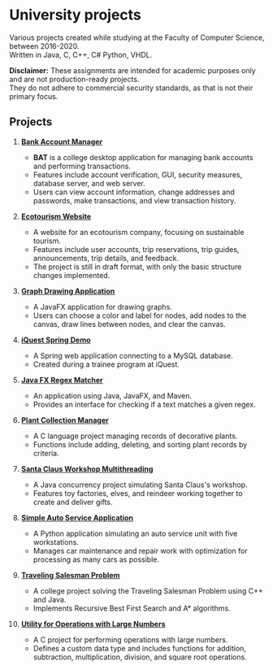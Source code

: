 # University projects

Various projects created while studying at the Faculty of Computer Science, between 2016-2020.  
Written in Java, C, C++, C# Python, VHDL.

**Disclaimer:** These assignments are intended for academic purposes only and are not production-ready projects.   
They do not adhere to commercial security standards, as that is not their primary focus.

## Projects

1. **[Bank Account Manager](https://github.com/AlexBuseDragomir/university-projects/bank-account-manager/README.md)**
   - **BAT** is a college desktop application for managing bank accounts and performing transactions.
   - Features include account verification, GUI, security measures, database server, and web server.
   - Users can view account information, change addresses and passwords, make transactions, and view transaction history.

2. **[Ecotourism Website](https://github.com/AlexBuseDragomir/university-projects/blob/3c55d39003ac97e27c742abb477c1fa68d339b0e/ecotourism-website/README.md)**
   - A website for an ecotourism company, focusing on sustainable tourism.
   - Features include user accounts, trip reservations, trip guides, announcements, trip details, and feedback.
   - The project is still in draft format, with only the basic structure changes implemented.

3. **[Graph Drawing Application](https://github.com/AlexBuseDragomir/university-projects/blob/3c55d39003ac97e27c742abb477c1fa68d339b0e/graph-drawing-application/README.md)**
   - A JavaFX application for drawing graphs.
   - Users can choose a color and label for nodes, add nodes to the canvas, draw lines between nodes, and clear the canvas.

4. **[iQuest Spring Demo](https://github.com/AlexBuseDragomir/university-projects/blob/3c55d39003ac97e27c742abb477c1fa68d339b0e/iquest-spring-demo/README.md)**
   - A Spring web application connecting to a MySQL database.
   - Created during a trainee program at iQuest.

5. **[Java FX Regex Matcher](https://github.com/AlexBuseDragomir/university-projects/blob/3c55d39003ac97e27c742abb477c1fa68d339b0e/java-fx-regex-matcher/README.md)**
   - An application using Java, JavaFX, and Maven.
   - Provides an interface for checking if a text matches a given regex.

6. **[Plant Collection Manager](https://github.com/AlexBuseDragomir/university-projects/blob/3c55d39003ac97e27c742abb477c1fa68d339b0e/plant-collection-manager/README.md)**
   - A C language project managing records of decorative plants.
   - Functions include adding, deleting, and sorting plant records by criteria.

7. **[Santa Claus Workshop Multithreading](https://github.com/AlexBuseDragomir/university-projects/blob/3c55d39003ac97e27c742abb477c1fa68d339b0e/santa-claus-workshop-multithreading/README.md)**
   - A Java concurrency project simulating Santa Claus's workshop.
   - Features toy factories, elves, and reindeer working together to create and deliver gifts.

8. **[Simple Auto Service Application](https://github.com/AlexBuseDragomir/university-projects/blob/3c55d39003ac97e27c742abb477c1fa68d339b0e/simple-auto-service-application/README.md)**
   - A Python application simulating an auto service unit with five workstations.
   - Manages car maintenance and repair work with optimization for processing as many cars as possible.

9. **[Traveling Salesman Problem](https://github.com/AlexBuseDragomir/university-projects/blob/3c55d39003ac97e27c742abb477c1fa68d339b0e/traveling-salesman-problem/README.md)**
    - A college project solving the Traveling Salesman Problem using C++ and Java.
    - Implements Recursive Best First Search and A* algorithms.

10. **[Utility for Operations with Large Numbers](https://github.com/AlexBuseDragomir/university-projects/blob/3c55d39003ac97e27c742abb477c1fa68d339b0e/utility-for-operations-with-large-numbers/README.md)**
    - A C project for performing operations with large numbers.
    - Defines a custom data type and includes functions for addition, subtraction, multiplication, division, and square root operations.
